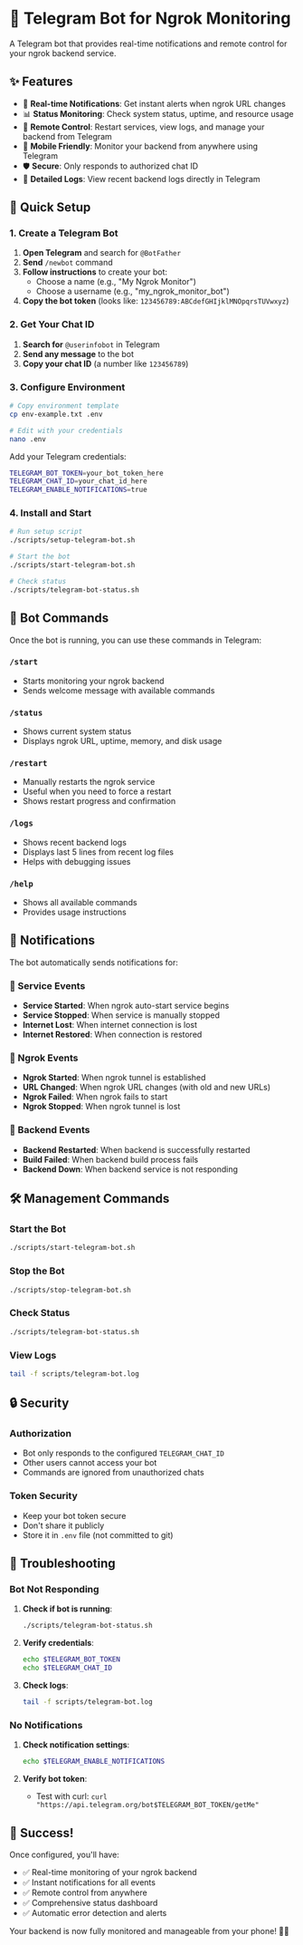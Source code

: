 # 🤖 Telegram Bot for Ngrok Monitoring

A Telegram bot that provides real-time notifications and remote control for your ngrok backend service.

## ✨ Features

- 🔔 **Real-time Notifications**: Get instant alerts when ngrok URL changes
- 📊 **Status Monitoring**: Check system status, uptime, and resource usage
- 🔄 **Remote Control**: Restart services, view logs, and manage your backend from Telegram
- 📱 **Mobile Friendly**: Monitor your backend from anywhere using Telegram
- 🛡️ **Secure**: Only responds to authorized chat ID
- 📝 **Detailed Logs**: View recent backend logs directly in Telegram

## 🚀 Quick Setup

### 1. Create a Telegram Bot

1. **Open Telegram** and search for `@BotFather`
2. **Send** `/newbot` command
3. **Follow instructions** to create your bot:
   - Choose a name (e.g., "My Ngrok Monitor")
   - Choose a username (e.g., "my_ngrok_monitor_bot")
4. **Copy the bot token** (looks like: `123456789:ABCdefGHIjklMNOpqrsTUVwxyz`)

### 2. Get Your Chat ID

1. **Search for** `@userinfobot` in Telegram
2. **Send any message** to the bot
3. **Copy your chat ID** (a number like `123456789`)

### 3. Configure Environment

```bash
# Copy environment template
cp env-example.txt .env

# Edit with your credentials
nano .env
```

Add your Telegram credentials:
```bash
TELEGRAM_BOT_TOKEN=your_bot_token_here
TELEGRAM_CHAT_ID=your_chat_id_here
TELEGRAM_ENABLE_NOTIFICATIONS=true
```

### 4. Install and Start

```bash
# Run setup script
./scripts/setup-telegram-bot.sh

# Start the bot
./scripts/start-telegram-bot.sh

# Check status
./scripts/telegram-bot-status.sh
```

## 📱 Bot Commands

Once the bot is running, you can use these commands in Telegram:

### `/start`
- Starts monitoring your ngrok backend
- Sends welcome message with available commands

### `/status`
- Shows current system status
- Displays ngrok URL, uptime, memory, and disk usage

### `/restart`
- Manually restarts the ngrok service
- Useful when you need to force a restart
- Shows restart progress and confirmation

### `/logs`
- Shows recent backend logs
- Displays last 5 lines from recent log files
- Helps with debugging issues

### `/help`
- Shows all available commands
- Provides usage instructions

## 🔔 Notifications

The bot automatically sends notifications for:

### 🚀 Service Events
- **Service Started**: When ngrok auto-start service begins
- **Service Stopped**: When service is manually stopped
- **Internet Lost**: When internet connection is lost
- **Internet Restored**: When connection is restored

### 🔄 Ngrok Events
- **Ngrok Started**: When ngrok tunnel is established
- **URL Changed**: When ngrok URL changes (with old and new URLs)
- **Ngrok Failed**: When ngrok fails to start
- **Ngrok Stopped**: When ngrok tunnel is lost

### 🔧 Backend Events
- **Backend Restarted**: When backend is successfully restarted
- **Build Failed**: When backend build process fails
- **Backend Down**: When backend service is not responding

## 🛠️ Management Commands

### Start the Bot
```bash
./scripts/start-telegram-bot.sh
```

### Stop the Bot
```bash
./scripts/stop-telegram-bot.sh
```

### Check Status
```bash
./scripts/telegram-bot-status.sh
```

### View Logs
```bash
tail -f scripts/telegram-bot.log
```

## 🔒 Security

### Authorization
- Bot only responds to the configured `TELEGRAM_CHAT_ID`
- Other users cannot access your bot
- Commands are ignored from unauthorized chats

### Token Security
- Keep your bot token secure
- Don't share it publicly
- Store it in `.env` file (not committed to git)

## 🚨 Troubleshooting

### Bot Not Responding
1. **Check if bot is running**:
   ```bash
   ./scripts/telegram-bot-status.sh
   ```

2. **Verify credentials**:
   ```bash
   echo $TELEGRAM_BOT_TOKEN
   echo $TELEGRAM_CHAT_ID
   ```

3. **Check logs**:
   ```bash
   tail -f scripts/telegram-bot.log
   ```

### No Notifications
1. **Check notification settings**:
   ```bash
   echo $TELEGRAM_ENABLE_NOTIFICATIONS
   ```

2. **Verify bot token**:
   - Test with curl: `curl "https://api.telegram.org/bot$TELEGRAM_BOT_TOKEN/getMe"`

## 🎉 Success!

Once configured, you'll have:
- ✅ Real-time monitoring of your ngrok backend
- ✅ Instant notifications for all events
- ✅ Remote control from anywhere
- ✅ Comprehensive status dashboard
- ✅ Automatic error detection and alerts

Your backend is now fully monitored and manageable from your phone! 📱✨ 